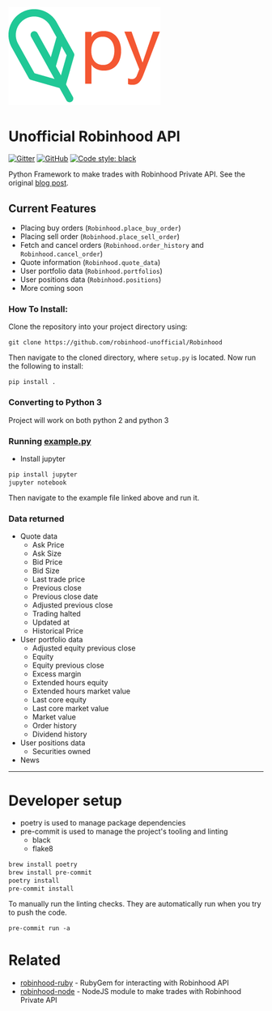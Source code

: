 [![robinhood-logo](./docs/logo-color-transparent.png)](https://github.com/robinhood-unofficial/Robinhood)
------------

# Unofficial Robinhood API


[![Gitter](https://img.shields.io/gitter/room/J-Robinhood/Lobby)](https://gitter.im/J-Robinhood/Lobby?utm_source=badge&utm_medium=badge&utm_campaign=pr-badge&utm_content=badge)
[![GitHub](https://img.shields.io/github/license/robinhood-unofficial/Robinhood)](https://github.com/robinhood-unofficial/Robinhood/blob/master/LICENSE)
[![Code style: black](https://img.shields.io/badge/code%20style-black-000000.svg)](https://github.com/psf/black)

Python Framework to make trades with Robinhood Private API.
See the original [blog post](https://medium.com/@rohanpai25/reversing-robinhood-free-accessible-automated-stock-trading-f40fba1e7d8b).

## Current Features
- Placing buy orders (`Robinhood.place_buy_order`)
- Placing sell order (`Robinhood.place_sell_order`)
- Fetch and cancel orders (`Robinhood.order_history` and `Robinhood.cancel_order`)
- Quote information (`Robinhood.quote_data`)
- User portfolio data (`Robinhood.portfolios`)
- User positions data (`Robinhood.positions`)
- More coming soon

### How To Install:
Clone the repository into your project directory using:

```
git clone https://github.com/robinhood-unofficial/Robinhood
```

Then navigate to the cloned directory, where `setup.py` is located. Now run the following to install:

```
pip install .
```

### Converting to Python 3
Project will work on both python 2 and python 3

### Running [example.py](https://github.com/robinhood-unofficial/Robinhood/blob/master/docs/example.ipynb)
* Install jupyter
```
pip install jupyter
jupyter notebook
```

Then navigate to the example file linked above and run it.

### Data returned
* Quote data
  + Ask Price
  + Ask Size
  + Bid Price
  + Bid Size
  + Last trade price
  + Previous close
  + Previous close date
  + Adjusted previous close
  + Trading halted
  + Updated at
  + Historical Price
* User portfolio data
  + Adjusted equity previous close
  + Equity
  + Equity previous close
  + Excess margin
  + Extended hours equity
  + Extended hours market value
  + Last core equity
  + Last core market value
  + Market value
  + Order history
  + Dividend history
* User positions data
  + Securities owned
* News

------------------

# Developer setup
* poetry is used to manage package dependencies
* pre-commit is used to manage the project's tooling and linting
  * black
  * flake8
```
brew install poetry
brew install pre-commit
poetry install
pre-commit install
```

To manually run the linting checks. They are automatically run when you try to push the
code.
```
pre-commit run -a
```

# Related

* [robinhood-ruby](https://github.com/rememberlenny/robinhood-ruby) - RubyGem for interacting with Robinhood API
* [robinhood-node](https://github.com/aurbano/robinhood-node) - NodeJS module to make trades with Robinhood Private API

